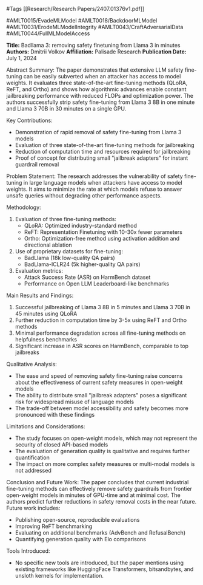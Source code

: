 #Tags
[[Research/Research Papers/2407.01376v1.pdf]]

#AMLT0015/EvadeMLModel
#AMLT0018/BackdoorMLModel
#AMLT0031/ErodeMLModelIntegrity
#AMLT0043/CraftAdversarialData
#AMLT0044/FullMLModelAccess

**Title:** Badllama 3: removing safety finetuning from Llama 3 in minutes
**Authors:** Dmitrii Volkov
**Affiliation:** Palisade Research
**Publication Date:** July 1, 2024

Abstract Summary:
The paper demonstrates that extensive LLM safety fine-tuning can be easily subverted when an attacker has access to model weights. It evaluates three state-of-the-art fine-tuning methods (QLoRA, ReFT, and Ortho) and shows how algorithmic advances enable constant jailbreaking performance with reduced FLOPs and optimization power. The authors successfully strip safety fine-tuning from Llama 3 8B in one minute and Llama 3 70B in 30 minutes on a single GPU.

Key Contributions:
- Demonstration of rapid removal of safety fine-tuning from Llama 3 models
- Evaluation of three state-of-the-art fine-tuning methods for jailbreaking
- Reduction of computation time and resources required for jailbreaking
- Proof of concept for distributing small "jailbreak adapters" for instant guardrail removal

Problem Statement:
The research addresses the vulnerability of safety fine-tuning in large language models when attackers have access to model weights. It aims to minimize the rate at which models refuse to answer unsafe queries without degrading other performance aspects.

Methodology:
1. Evaluation of three fine-tuning methods:
   - QLoRA: Optimized industry-standard method
   - ReFT: Representation Finetuning with 10-30x fewer parameters
   - Ortho: Optimization-free method using activation addition and directional ablation
2. Use of proprietary datasets for fine-tuning:
   - BadLlama (18k low-quality QA pairs)
   - BadLlama-ICLR24 (5k higher-quality QA pairs)
3. Evaluation metrics:
   - Attack Success Rate (ASR) on HarmBench dataset
   - Performance on Open LLM Leaderboard-like benchmarks

Main Results and Findings:
1. Successful jailbreaking of Llama 3 8B in 5 minutes and Llama 3 70B in 45 minutes using QLoRA
2. Further reduction in computation time by 3-5x using ReFT and Ortho methods
3. Minimal performance degradation across all fine-tuning methods on helpfulness benchmarks
4. Significant increase in ASR scores on HarmBench, comparable to top jailbreaks

Qualitative Analysis:
- The ease and speed of removing safety fine-tuning raise concerns about the effectiveness of current safety measures in open-weight models
- The ability to distribute small "jailbreak adapters" poses a significant risk for widespread misuse of language models
- The trade-off between model accessibility and safety becomes more pronounced with these findings

Limitations and Considerations:
- The study focuses on open-weight models, which may not represent the security of closed API-based models
- The evaluation of generation quality is qualitative and requires further quantification
- The impact on more complex safety measures or multi-modal models is not addressed

Conclusion and Future Work:
The paper concludes that current industrial fine-tuning methods can effectively remove safety guardrails from frontier open-weight models in minutes of GPU-time and at minimal cost. The authors predict further reductions in safety removal costs in the near future. Future work includes:
- Publishing open-source, reproducible evaluations
- Improving ReFT benchmarking
- Evaluating on additional benchmarks (AdvBench and RefusalBench)
- Quantifying generation quality with Elo comparisons

Tools Introduced:
- No specific new tools are introduced, but the paper mentions using existing frameworks like HuggingFace Transformers, bitsandbytes, and unsloth kernels for implementation.